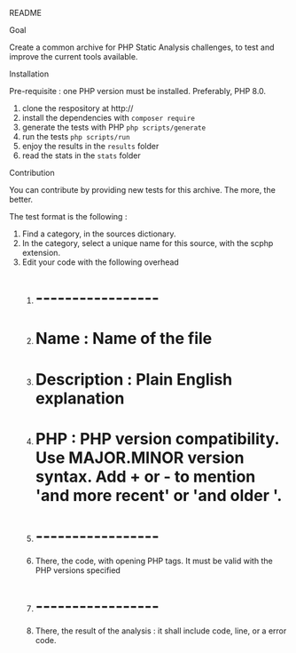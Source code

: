 README

Goal

Create a common archive for PHP Static Analysis challenges, to test and improve the current tools available. 

Installation

Pre-requisite : one PHP version must be installed. Preferably, PHP 8.0. 

1. clone the respository at http://
2. install the dependencies with `composer require`
3. generate the tests with PHP `php scripts/generate`
4. run the tests `php scripts/run`
5. enjoy the results in the `results` folder
6. read the stats in the `stats` folder

Contribution

You can contribute by providing new tests for this archive. The more, the better. 

The test format is the following  : 

1. Find a category, in the sources dictionary. 
2. In the category, select a unique name for this source, with the scphp extension. 
3. Edit your code with the following overhead
	1. # -----------------
	2. # Name        : Name of the file
	3. # Description : Plain English explanation
	4. # PHP         : PHP version compatibility. Use MAJOR.MINOR version syntax. Add + or - to mention 'and more recent' or 'and older '.
	5. # -----------------
	2. There, the code, with opening PHP tags. It must be valid with the PHP versions specified
	3. # -----------------
	4. There, the result of the analysis : it shall include code, line, or a error code. 